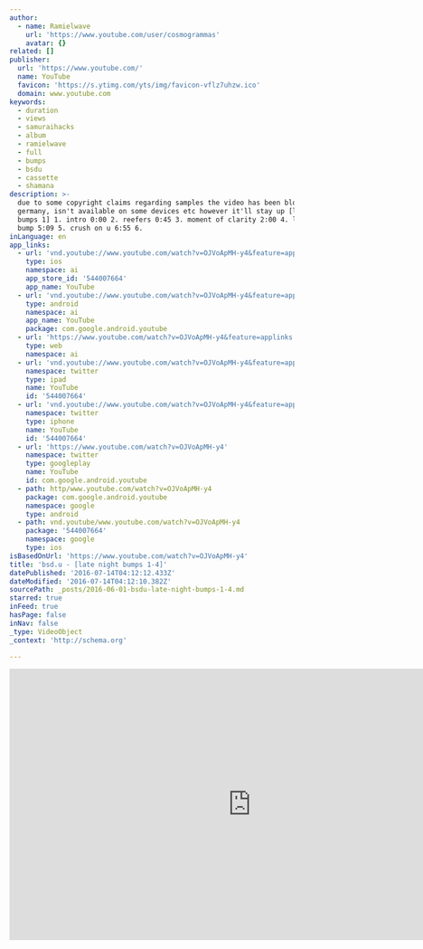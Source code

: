 ```yaml
---
author:
  - name: Ramielwave
    url: 'https://www.youtube.com/user/cosmogrammas'
    avatar: {}
related: []
publisher:
  url: 'https://www.youtube.com/'
  name: YouTube
  favicon: 'https://s.ytimg.com/yts/img/favicon-vflz7uhzw.ico'
  domain: www.youtube.com
keywords:
  - duration
  - views
  - samuraihacks
  - album
  - ramielwave
  - full
  - bumps
  - bsdu
  - cassette
  - shamana
description: >-
  due to some copyright claims regarding samples the video has been blocked in
  germany, isn't available on some devices etc however it'll stay up [late night
  bumps 1] 1. intro 0:00 2. reefers 0:45 3. moment of clarity 2:00 4. late night
  bump 5:09 5. crush on u 6:55 6.
inLanguage: en
app_links:
  - url: 'vnd.youtube://www.youtube.com/watch?v=OJVoApMH-y4&feature=applinks'
    type: ios
    namespace: ai
    app_store_id: '544007664'
    app_name: YouTube
  - url: 'vnd.youtube://www.youtube.com/watch?v=OJVoApMH-y4&feature=applinks'
    type: android
    namespace: ai
    app_name: YouTube
    package: com.google.android.youtube
  - url: 'https://www.youtube.com/watch?v=OJVoApMH-y4&feature=applinks'
    type: web
    namespace: ai
  - url: 'vnd.youtube://www.youtube.com/watch?v=OJVoApMH-y4&feature=applinks'
    namespace: twitter
    type: ipad
    name: YouTube
    id: '544007664'
  - url: 'vnd.youtube://www.youtube.com/watch?v=OJVoApMH-y4&feature=applinks'
    namespace: twitter
    type: iphone
    name: YouTube
    id: '544007664'
  - url: 'https://www.youtube.com/watch?v=OJVoApMH-y4'
    namespace: twitter
    type: googleplay
    name: YouTube
    id: com.google.android.youtube
  - path: http/www.youtube.com/watch?v=OJVoApMH-y4
    package: com.google.android.youtube
    namespace: google
    type: android
  - path: vnd.youtube/www.youtube.com/watch?v=OJVoApMH-y4
    package: '544007664'
    namespace: google
    type: ios
isBasedOnUrl: 'https://www.youtube.com/watch?v=OJVoApMH-y4'
title: 'bsd.u - [late night bumps 1-4]'
datePublished: '2016-07-14T04:12:12.433Z'
dateModified: '2016-07-14T04:12:10.382Z'
sourcePath: _posts/2016-06-01-bsdu-late-night-bumps-1-4.md
starred: true
inFeed: true
hasPage: false
inNav: false
_type: VideoObject
_context: 'http://schema.org'

---
```

<iframe src="https://cdn.embedly.com/widgets/media.html?src=https%3A%2F%2Fwww.youtube.com%2Fembed%2FOJVoApMH-y4%3Ffeature%3Doembed&amp;url=http%3A%2F%2Fwww.youtube.com%2Fwatch%3Fv%3DOJVoApMH-y4&amp;image=https%3A%2F%2Fi.ytimg.com%2Fvi%2FOJVoApMH-y4%2Fhqdefault.jpg&amp;key=b7d04c9b404c499eba89ee7072e1c4f7&amp;type=text%2Fhtml&amp;schema=youtube" width="854" height="480" scrolling="no" frameborder="0" allowfullscreen="" style=""></iframe>